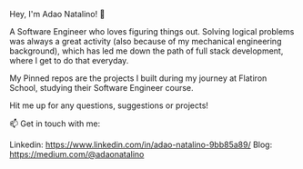 Hey, I'm Adao Natalino! 👋

A Software Engineer who loves figuring things out. Solving logical problems was always a great activity (also because of my mechanical engineering background), which has led me down the path of full stack development, where I get to do that everyday.

My Pinned repos are the projects I built during my journey at Flatiron School, studying their Software Engineer course.

Hit me up for any questions, suggestions or projects!

📫 Get in touch with me:

Linkedin: https://www.linkedin.com/in/adao-natalino-9bb85a89/
Blog: https://medium.com/@adaonatalino



